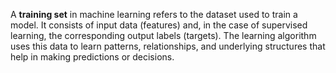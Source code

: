 A **training set** in machine learning refers to the dataset used to train a model. It consists of input data (features) and, in the case of supervised learning, the corresponding output labels (targets). The learning algorithm uses this data to learn patterns, relationships, and underlying structures that help in making predictions or decisions.